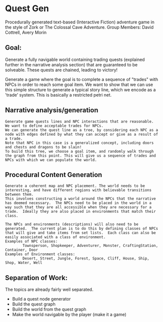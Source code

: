Quest Gen 
=========
Procedurally generated text-based (Interactive Fiction) adventure game in the style of Zork or The Colossal Cave Adventure.
Group Members: David Cottrell, Avery Morin

Goal:
-----
Generate a fully navigable world containing trading quests (explained further in the narrative analysis section) 
that are guaranteed to be solveable.  These quests are chained, leading to victory!

Generate a game where the goal is to complete a sequence of "trades" with NPCs in order to reach some goal item.
We want to show that we can use this simple structure to generate a typical story line, which we encode as a 'trade' system. This is basically a restricted petri net.

Narrative analysis/generation
-----------------------------
	Generate game quests lines and NPC interactions that are reasonable. We want to define acceptable trades for NPCs.
	We can generate the quest line as a tree, by considering each NPC as a node with edges defined by what they can accept or give as a result of a trade.
	Note that NPC in this case is a generalized concept, including doors and chests and dragons to be slain!
	To build this tree, we choose a goal item, and randomly walk through the graph from this point. This will give us a sequence of trades and NPCs with which we can populate the world.

Procedural Content Generation
-----------------------------
	Generate a coherent map and NPC placement. The world needs to be interesting, and have different regions with believable transitions between them.
	This involves constructing a world around the NPCs that the narrative has deemed necessary.  The NPCs need to be placed in the world in a way such that they are all accessible when they are necessary for a trade.  Ideally they are also placed in environments that match their class.

	The NPCs and environments (descriptions) will also need to be generated.  The current plan is to do this by defining classes of NPCs that will give and take items from set lists.  Each class can also be easily associated with a class of environment.
	Examples of NPC classes: 
			Townsperson, Shopkeeper, Adventurer, Monster, CraftingStation, Container, Door
	Examples of Environment classes: 
			Desert, Street, Jungle, Forest, Space, Cliff, House, Ship, Shop, Water, Well
	
Separation of Work:
-------------------
The topics are already fairly well separated.
- Build a quest node generator
- Build the quest graph
- Build the world from the quest graph
- Make the world navigable by the player (make it a game)

